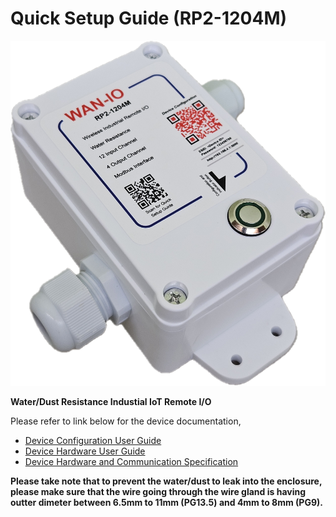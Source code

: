 # Quick Setup Guide (RP2-1204M)

![](picture/RP2-1204%20Image.png)

**Water/Dust Resistance Industial IoT Remote I/O**

Please refer to link below for the device documentation,
- [Device Configuration User Guide](../webconfig/)
- [Device Hardware User Guide](RP2_1204M_User_Guide.md)
- [Device Hardware and Communication Specification](RP2_1204M_Device_Specification.md)


**Please take note that to prevent the water/dust to leak into the enclosure, please make sure that the wire going through the wire gland is having outter dimeter between 6.5mm to 11mm (PG13.5) and 4mm to 8mm (PG9).**

